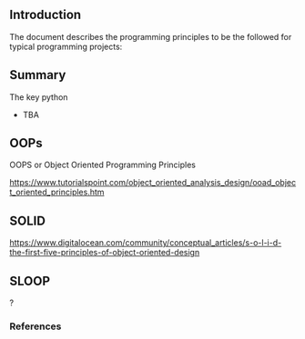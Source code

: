 ## Introduction
The document describes the programming principles to be the followed for typical programming projects:

## Summary

The key python 

- TBA

## OOPs

OOPS or Object Oriented Programming Principles

[https://www.tutorialspoint.com/object_oriented_analysis_design/ooad_object_oriented_principles.htm
](https://www.tutorialspoint.com/object_oriented_analysis_design/ooad_object_oriented_principles.htm
)

## SOLID

[https://www.digitalocean.com/community/conceptual_articles/s-o-l-i-d-the-first-five-principles-of-object-oriented-design
](https://www.digitalocean.com/community/conceptual_articles/s-o-l-i-d-the-first-five-principles-of-object-oriented-design
)

## SLOOP 

?

### References

